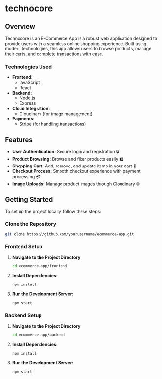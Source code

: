 # technocore

## Overview
Technocore is an E-Commerce App is a robust web application designed to provide users with a seamless online shopping experience. Built using modern technologies, this app allows users to browse products, manage their carts, and complete transactions with ease.

### Technologies Used
- **Frontend:**
  - javaScript
  - React
- **Backend:**
  - Node.js
  - Express
- **Cloud Integration:**
  - Cloudinary (for image management)
- **Payments:**
  - Stripe (for handling transactions)

## Features
- **User Authentication:** Secure login and registration 🔒
- **Product Browsing:** Browse and filter products easily 🛍️
- **Shopping Cart:** Add, remove, and update items in your cart 🛒
- **Checkout Process:** Smooth checkout experience with payment processing 💳
- **Image Uploads:** Manage product images through Cloudinary 🌐

## Getting Started
To set up the project locally, follow these steps:

### Clone the Repository
```bash
git clone https://github.com/yourusername/ecommerce-app.git
```

### Frontend Setup
1. **Navigate to the Project Directory:**
   ```bash
   cd ecommerce-app/frontend
   ```
2. **Install Dependencies:**
   ```bash
   npm install
   ```
3. **Run the Development Server:**
   ```bash
   npm start
   ```

### Backend Setup
1. **Navigate to the Project Directory:**
   ```bash
   cd ecommerce-app/backend
   ```
2. **Install Dependencies:**
   ```bash
   npm install
   ```
3. **Run the Development Server:**
   ```bash
   npm start
   ```




